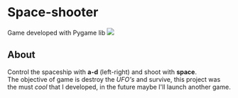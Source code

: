 # Space-shooter
 Game developed with Pygame lib
![](Readme/game-prev.gif)
## About
Control the spaceship with **a-d** (left-right) and shoot with **space**.   
The objective of game is destroy the _UFO's_ and survive, this project was  
the must _cool_ that I developed, in the future maybe I'll launch another game.